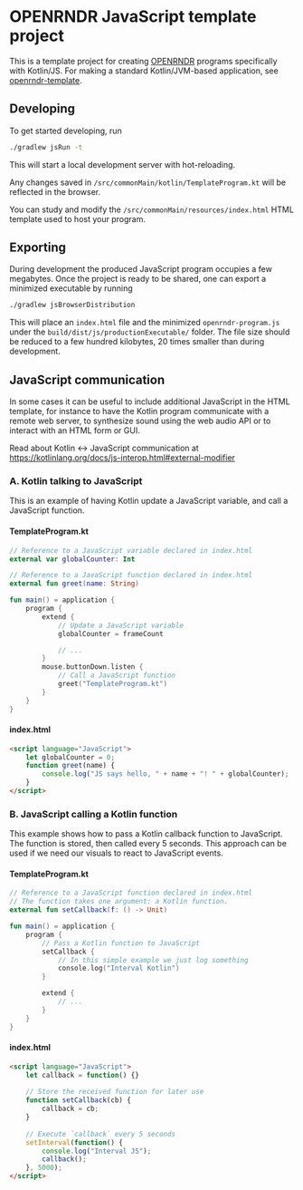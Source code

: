 # OPENRNDR JavaScript template project

This is a template project for creating [OPENRNDR](https://openrndr.org/) programs specifically with Kotlin/JS.
For making a standard Kotlin/JVM-based application,
see [openrndr-template](https://github.com/openrndr/openrndr-template).

## Developing

To get started developing, run 

```bash
./gradlew jsRun -t
```

This will start a local development server with hot-reloading. 

Any changes saved in `/src/commonMain/kotlin/TemplateProgram.kt` will be reflected 
in the browser.

You can study and modify the `/src/commonMain/resources/index.html` HTML template used
to host your program.

## Exporting

During development the produced JavaScript program occupies a few megabytes.
Once the project is ready to be shared, one can export a minimized executable by running

```bash
./gradlew jsBrowserDistribution
```

This will place an `index.html` file and the minimized `openrndr-program.js`
under the `build/dist/js/productionExecutable/` folder. The file size should be
reduced to a few hundred kilobytes, 20 times smaller than during development.

## JavaScript communication

In some cases it can be useful to include additional JavaScript in the HTML template,
for instance to have the Kotlin program communicate with a remote web server, 
to synthesize sound using the web audio API or to interact with an HTML form or GUI.

Read about Kotlin <-> JavaScript communication at
https://kotlinlang.org/docs/js-interop.html#external-modifier

### A. Kotlin talking to JavaScript

This is an example of having Kotlin update a JavaScript variable, and call a JavaScript function.

#### TemplateProgram.kt

```kotlin
// Reference to a JavaScript variable declared in index.html
external var globalCounter: Int

// Reference to a JavaScript function declared in index.html
external fun greet(name: String)

fun main() = application {
    program {
        extend {
            // Update a JavaScript variable
            globalCounter = frameCount

            // ...
        }
        mouse.buttonDown.listen {
            // Call a JavaScript function
            greet("TemplateProgram.kt")
        }
    }
}
```

#### index.html
```html
<script language="JavaScript">
    let globalCounter = 0;
    function greet(name) {
        console.log("JS says hello, " + name + "! " + globalCounter);
    }
</script>
```

### B. JavaScript calling a Kotlin function

This example shows how to pass a Kotlin callback function to
JavaScript. The function is stored, then called every
5 seconds. This approach can be used if we need our visuals to react to JavaScript events.

#### TemplateProgram.kt

```kotlin
// Reference to a JavaScript function declared in index.html
// The function takes one argument: a Kotlin function.
external fun setCallback(f: () -> Unit)

fun main() = application {
    program {
        // Pass a Kotlin function to JavaScript
        setCallback {
            // In this simple example we just log something
            console.log("Interval Kotlin")
        }

        extend {
            // ...
        }
    }
}
```

#### index.html

```html
<script language="JavaScript">
    let callback = function() {}
    
    // Store the received function for later use 
    function setCallback(cb) {
        callback = cb;
    }
    
    // Execute `callback` every 5 seconds
    setInterval(function() {
        console.log("Interval JS");
        callback();
    }, 5000);
</script>
```
